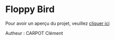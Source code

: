 ﻿# Floppy Bird

Pour avoir un aperçu du projet, veuillez <a href="https://clementcarpot.github.io/Floppy-Bird/">cliquer ici</a>

Autheur : CARPOT Clément
